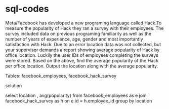 # sql-codes
Meta/Facebook has developed a new programing language called Hack.To measure the popularity of Hack they ran a survey with their employees. The survey included data on previous programing familiarity as well as the number of years of experience, age, gender and most importantly satisfaction with Hack. Due to an error location data was not collected, but your supervisor demands a report showing average popularity of Hack by office location. Luckily the user IDs of employees completing the surveys were stored.
Based on the above, find the average popularity of the Hack per office location.
Output the location along with the average popularity.

Tables: facebook_employees, facebook_hack_survey






solution

select location , avg(popularity)
from facebook_employees as e 
    join 
facebook_hack_survey as h 
on e.id = h.employee_id 
group by location
